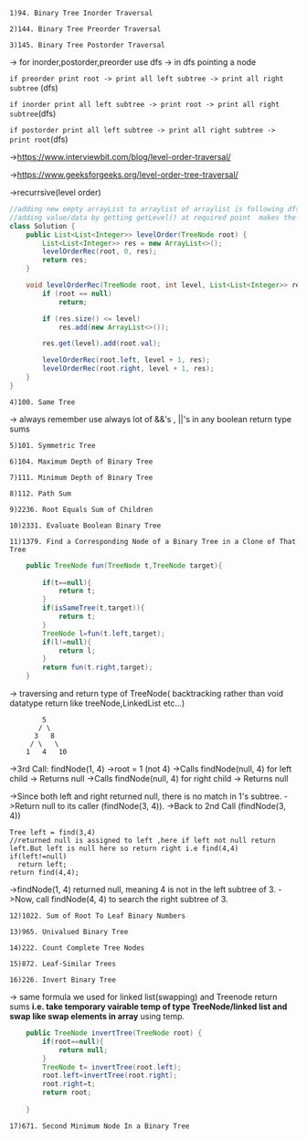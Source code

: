`1)94. Binary Tree Inorder Traversal`

`2)144. Binary Tree Preorder Traversal`

`3)145. Binary Tree Postorder Traversal`

-> for inorder,postorder,preorder use dfs
-> in dfs pointing a node 

   `if preorder print root -> print all left subtree -> print all right subtree` (dfs)

   `if inorder print all left subtree -> print root -> print all right subtree`(dfs)

   `if postorder print all left subtree -> print all right subtree -> print root`(dfs)

->https://www.interviewbit.com/blog/level-order-traversal/

->https://www.geeksforgeeks.org/level-order-tree-traversal/

->recurrsive(level order)
```java
//adding new empty arrayList to arraylist of arraylist is following dfs approach only
//adding value/data by getting getLevel() at required point  makes the list of list like bfs
class Solution {
    public List<List<Integer>> levelOrder(TreeNode root) {
        List<List<Integer>> res = new ArrayList<>();
        levelOrderRec(root, 0, res);
        return res;
    }

    void levelOrderRec(TreeNode root, int level, List<List<Integer>> res) {
        if (root == null)
            return;

        if (res.size() <= level)
            res.add(new ArrayList<>());

        res.get(level).add(root.val);

        levelOrderRec(root.left, level + 1, res);
        levelOrderRec(root.right, level + 1, res);
    }
}
```

`4)100. Same Tree`

-> always remember use always lot of &&'s , ||'s in any boolean return type sums

`5)101. Symmetric Tree`

`6)104. Maximum Depth of Binary Tree`

`7)111. Minimum Depth of Binary Tree`

`8)112. Path Sum`

`9)2236. Root Equals Sum of Children`

`10)2331. Evaluate Boolean Binary Tree`

`11)1379. Find a Corresponding Node of a Binary Tree in a Clone of That Tree`

```java
    public TreeNode fun(TreeNode t,TreeNode target){
        
        if(t==null){
            return t;
        }
        if(isSameTree(t,target)){
            return t;
        }
        TreeNode l=fun(t.left,target);
        if(l!=null){
            return l;
        }
        return fun(t.right,target);
    }
```
-> traversing and return type of TreeNode( backtracking rather than void datatype return like treeNode,LinkedList etc...)

```
        5
       / \
      3   8
     / \   \
    1   4   10
```

->3rd Call: findNode(1, 4)
->root = 1 (not 4)
->Calls findNode(null, 4) for left child → Returns null
->Calls findNode(null, 4) for right child → Returns null


->Since both left and right returned null, there is no match in 1's subtree.
->Return null to its caller (findNode(3, 4)).
->Back to 2nd Call (findNode(3, 4))

```
Tree left = find(3,4)
//returned null is assigned to left ,here if left not null return left.But left is null here so return right i.e find(4,4)
if(left!=null)
  return left;
return find(4,4);
```
->findNode(1, 4) returned null, meaning 4 is not in the left subtree of 3.
->Now, call findNode(4, 4) to search the right subtree of 3.


`12)1022. Sum of Root To Leaf Binary Numbers`

`13)965. Univalued Binary Tree`

`14)222. Count Complete Tree Nodes`

`15)872. Leaf-Similar Trees`

`16)226. Invert Binary Tree`

-> same formula we used for linked list(swapping) and Treenode return sums **i.e. take temporary vairable temp of type TreeNode/linked list and swap like swap elements in array** using temp.

```java
    public TreeNode invertTree(TreeNode root) {
        if(root==null){
            return null;
        }
        TreeNode t= invertTree(root.left);
        root.left=invertTree(root.right);
        root.right=t;
        return root;
        
    }

```
`17)671. Second Minimum Node In a Binary Tree`


